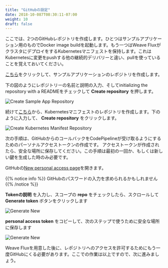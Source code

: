 ```yaml
---
title: "GitHubの設定"
date: 2018-10-087T08:30:11-07:00
weight: 10
draft: false
---
```


<!--
We are going to create 2 GitHub repositories.  One will be used for a sample application that will trigger a Docker image build.  Another will be used to hold Kubernetes manifests that Weave Flux deploys into the cluster.  Note this is a pull based method compared to other continuous deployment tools that push to Kubernetes.  
-->
ここでは、2つのGitHubレポジトリを作成します。ひとつはサンプルアプリケーション用のものでDocker image buildを起動します。もう一つはWeave FluxがクラスタにデプロイをするKubernetesマニフェストを保持します。これはKubernetesに変更をpushする他の継続的デリバリーと違い、pullを使っていることを覚えておいてください。

<!--
Create the sample application repository by clicking [here](https://github.com/new).  
-->
[こちら](https://github.com/new)をクリックして、サンプルアプリケーションのレポジトリを作成します。

<!--
Fill in the form with repository name, description, and check initializing the repository with a README as shown below and click **Create repository**.
-->
下の図のようにレポジトリーの名前と説明の入力、そしてinitializing the repository with a READMEをチェックして **Create repository** を押します。

![Create Sample App Repository](/images/weave_flux/github_create_sample_app.png)

<!--
Repeat this process to create the Kubernetes manifests repositories by clicking [here](https://github.com/new).  Fill in the form as shown below and click **Create repository**.  
-->
続けて[こちら](https://github.com/new)から、Kubernetesマニフェストのレポジトリを作成します。下のように入力して、 **Create repository** をクリックします。

![Create Kubernetes Manifest Repository](/images/weave_flux/github_create_k8s.png)

<!--
The next step is to create a personal access token that will allow CodePipeline to receive callbacks from GitHub.  
Once created, an access token can be stored in a secure enclave and reused, so this step is only required
during the first run or when you need to generate new keys.
-->
次の手順は、GitHubからのコールバックをCodePipelineが受け取るようにするためのパーソナルアクセストークンの作成です。
アクセストークンが作成されたら、安全な場所に保存してください。この手順は最初の一回か、もしくは新しい鍵を生成した時のみ必要です。

<!--
Open up the [New personal access page](https://github.com/settings/tokens/new) in GitHub.
-->
GitHubの[New personal access page](https://github.com/settings/tokens/new)を開きます。

<!--
{{% notice info %}}
You may be prompted to enter your GitHub password
{{% /notice %}}
-->
{{% notice info %}}
GitHubのパスワードの入力を求められるかもしれません
{{% /notice %}}

<!--
Enter a value for **Token description**, check the **repo** permission scope and scroll down and click the **Generate token** button
-->
**Tokenの説明** を入力し、スコープの **repo** をチェックしたら、スクロールして **Generate token** ボタンをクリックします

![Generate New](/images/weave_flux/github_token_name.png)

<!--
Copy the **personal access token** and save it in a secure place for the next step
-->
**personal access token** をコピーして、次のステップで使うために安全な場所に保存します

![Generate New](/images/weave_flux/github_copy_access.png)

<!--
We will need to revisit GitHub one more time once we provision Weave Flux to enable Weave to control repositories.  However, at this time you can move on.  
-->
Weave Fluxを用意した後に、レポジトリへのアクセスを許可するためにもう一度GitHubにくる必要があります。ここでの作業は以上ですので、次に進みましょう。